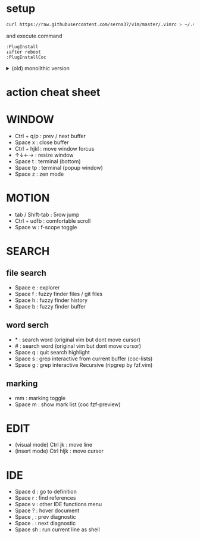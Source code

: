 # setup
```setup_command.sh
curl https://raw.githubusercontent.com/serna37/vim/master/.vimrc > ~/.vimrc
```

and execute command
```initiation.vim
:PlugInstall
↓after reboot
:PlugInstallCoc
```

<details>
<summary>(old) monolithic version</summary>
# monolithic version
or (exclude plugin mode)
curl https://raw.githubusercontent.com/serna37/vim/master/monolithic.vim > ~/.vimrc

```monolithic initiation.vim
<Space>n Azathoth<CR>
```

# snippet(for v-snip)
for vsnip, this is "create snippet" snippet

```vsnip.json
{
    "sni": {
        "prefix": ["sni"],
        "body": [
            ",\"${1}\": {"
            ,"  \"prefix\": [\"${2}\"],"
            ,"  \"body\": [\"${3}\"]"
            ,"}"
        ]
    }

}
```

</details>

# action cheat sheet

# WINDOW
- Ctrl + q/p : prev / next buffer
- Space x : close buffer
- Ctrl + hjkl : move window forcus
- ↑↓←→ : resize window
- Space t : terminal (bottom)
- Space tp : terminal (popup window)
- Space z : zen mode

# MOTION
- tab / Shift-tab : 5row jump
- Ctrl + udfb : comfortable scroll
- Space w : f-scope toggle

# SEARCH
## file search
- Space e : explorer
- Space f : fuzzy finder files / git files
- Space h : fuzzy finder history
- Space b : fuzzy finder buffer

## word serch
- \* : search word (original vim but dont move cursor)
- \# : search word (original vim but dont move cursor)
- Space q : quit search highlight
- Space s : grep interactive from current buffer (coc-lists)
- Space g : grep interactive Recursive (ripgrep by fzf.vim)

## marking
- mm : marking toggle
- Space m : show mark list (coc fzf-preview)

# EDIT
- (visual mode) Ctrl jk : move line
- (insert mode) Ctrl hljk : move cursor

# IDE
- Space d : go to definition
- Space r : find references
- Space v : other IDE functions menu
- Space ? : hover document
- Space , : prev diagnostic
- Space . : next diagnostic
- Space sh : run current line as shell
